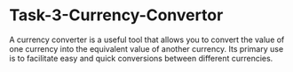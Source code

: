 # Task-3-Currency-Convertor
A currency converter is a useful tool that allows you to convert the value of one currency into the equivalent value of another currency. Its primary use is to facilitate easy and quick conversions between different currencies.
